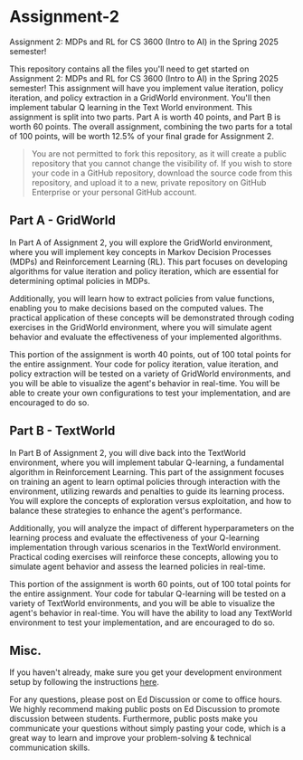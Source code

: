 # Assignment-2
Assignment 2: MDPs and RL for CS 3600 (Intro to AI) in the Spring 2025 semester!

This repository contains all the files you'll need to get started on Assignment 2: MDPs and RL for CS 3600 (Intro to AI) in the Spring 2025 semester! This assignment will have you implement value iteration, policy iteration, and policy extraction in a GridWorld environment. You'll then implement tabular Q learning in the Text World environment. This assignment is split into two parts. Part A is worth 40 points, and Part B is worth 60 points. The overall assignment, combining the two parts for a total of 100 points, will be worth 12.5% of your final grade for Assignment 2. 

> You are not permitted to fork this repository, as it will create a public repository that you cannot change the visibility of. If you wish to store your code in a GitHub repository, download the source code from this repository, and upload it to a new, private repository on GitHub Enterprise or your personal GitHub account.


## Part A - GridWorld
In Part A of Assignment 2, you will explore the GridWorld environment, where you will implement key concepts in Markov Decision Processes (MDPs) and Reinforcement Learning (RL). This part focuses on developing algorithms for value iteration and policy iteration, which are essential for determining optimal policies in MDPs. 

Additionally, you will learn how to extract policies from value functions, enabling you to make decisions based on the computed values. The practical application of these concepts will be demonstrated through coding exercises in the GridWorld environment, where you will simulate agent behavior and evaluate the effectiveness of your implemented algorithms. 

This portion of the assignment is worth 40 points, out of 100 total points for the entire assignment. Your code for policy iteration, value iteration, and policy extraction will be tested on a variety of GridWorld environments, and you will be able to visualize the agent's behavior in real-time. You will be able to create your own configurations to test your implementation, and are encouraged to do so.

## Part B - TextWorld
In Part B of Assignment 2, you will dive back into the TextWorld environment, where you will implement tabular Q-learning, a fundamental algorithm in Reinforcement Learning. This part of the assignment focuses on training an agent to learn optimal policies through interaction with the environment, utilizing rewards and penalties to guide its learning process. You will explore the concepts of exploration versus exploitation, and how to balance these strategies to enhance the agent's performance. 

Additionally, you will analyze the impact of different hyperparameters on the learning process and evaluate the effectiveness of your Q-learning implementation through various scenarios in the TextWorld environment. Practical coding exercises will reinforce these concepts, allowing you to simulate agent behavior and assess the learned policies in real-time.

This portion of the assignment is worth 60 points, out of 100 total points for the entire assignment. Your code for tabular Q-learning will be tested on a variety of TextWorld environments, and you will be able to visualize the agent's behavior in real-time. You will have the ability to load any TextWorld environment to test your implementation, and are encouraged to do so. 


## Misc. 
If you haven't already, make sure you get your development environment setup by following the instructions [here](https://github.gatech.edu/CS-3600-Spring-25/dev-environment-setup).

For any questions, please post on Ed Discussion or come to office hours. We highly recommend making public posts on Ed Discussion to promote discussion between students. Furthermore, public posts make you communicate your questions without simply pasting your code, which is a great way to learn and improve your problem-solving & technical communication skills.
